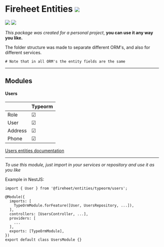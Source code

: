 # Fireheet Entities <a><img src="https://img.shields.io/badge/0.0.6-red"/></a>

<a href="https://typeorm.io/#/"><img src="https://img.shields.io/badge/typeorm-v0.2.37-green"/></a>
<a href="https://typeorm.io/#/"><img src="https://img.shields.io/badge/typescript-v4.3.2-green"/></a>

*This package was created for a personal project*, **you can use it any way you like.**

The folder structure was made to separate different ORM's, and also for different services.
```
# Note that in all ORM's the entity fields are the same
```
---

## Modules

#### Users
|         	|Typeorm  |
|---------	|---------|
| Role    	|&#9745;  |
| User    	|&#9745;  |
| Address   |&#9745;  |
| Phone     |&#9745;  |

<a href="https://app.swaggerhub.com/apis-docs/fireheet/entities/0.1.0#/">Users entities documentation</a>
  
---
*To use this module, just import in your services or repository and use it as you like*

Example in NestJS:
```
import { User } from '@fireheet/entities/typeorm/users';

@Module({
  imports: [
    TypeOrmModule.forFeature([User, UsersRepository, ...]),
  ],
  controllers: [UsersController, ...],
  providers: [
    ...
  ],
  exports: [TypeOrmModule],
})
export default class UsersModule {}
```
